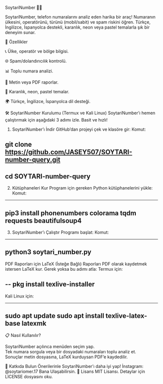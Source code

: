 SoytariNumber 🕵️‍♀️


SoytariNumber, telefon numaralarını analiz eden harika bir araç! Numaranın ülkesini, operatörünü, türünü (mobil/sabit) ve spam riskini öğren. Türkçe, İngilizce, 
İspanyolca destekli, karanlık, neon veya pastel temalarla şık bir deneyim sunar.

🌟 Özellikler


📞 Ülke, operatör ve bölge bilgisi.  


🌐 Spam/dolandırıcılık kontrolü.  


📊 Toplu numara analizi.  


📄 Metin veya PDF raporlar.  


🎨 Karanlık, neon, pastel temalar.  


🌍 Türkçe, İngilizce, İspanyolca dil desteği.



🛠️ SoytariNumber Kurulumu (Termux ve Kali Linux)
SoytariNumber’ı hemen çalıştırmak için aşağıdaki 3 adımı izle. Basit ve hızlı!



1. SoytariNumber’ı İndir
GitHub’dan projeyi çek ve klasöre gir:
Komut:

git clone https://github.com/JASEY507/SOYTARI-number-query.git
-
cd SOYTARI-number-query
-



2. Kütüphaneleri Kur
Program için gereken Python kütüphanelerini yükle:
Komut:

----
pip3 install phonenumbers colorama tqdm requests beautifulsoup4
----



3. SoytariNumber’ı Çalıştır
Programı başlat:
Komut:
-----
python3 soytari_number.py
----





PDF Raporları için LaTeX (İsteğe Bağlı)
Raporları PDF olarak kaydetmek istersen LaTeX kur. Gerek yoksa bu adımı atla:
Termux için:

--
pkg install texlive-installer
--



Kali Linux için:



-------
sudo apt update
sudo apt install texlive-latex-base latexmk
------



📋 Nasıl Kullanılır?

SoytariNumber açılınca menüden seçim yap.  
Tek numara sorgula veya bir dosyadaki numaraları toplu analiz et.  
Sonuçlar metin dosyasına, LaTeX kurduysan PDF’e kaydedilir.



🤝 Katkıda Bulun
Önerilerinle SoytariNumber’ı daha iyi yap! İnstagram: @soytariomer.17 Bana  Ulaşabilirsin.
📜 Lisans
MIT Lisansı. Detaylar için LICENSE dosyasını oku.
